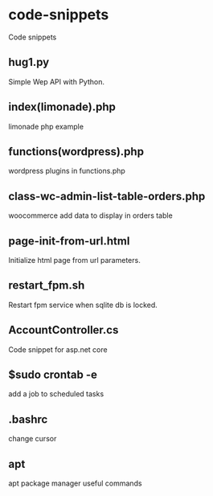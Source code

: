 # code-snippets
Code snippets
## hug1.py
Simple Wep API with Python.
## index(limonade).php
limonade php example
## functions(wordpress).php
wordpress plugins in functions.php
## class-wc-admin-list-table-orders.php
woocommerce add data to display in orders table
## page-init-from-url.html
Initialize html page from url parameters.
## restart_fpm.sh
Restart fpm service when sqlite db is locked.
## AccountController.cs
Code snippet for asp.net core
## $sudo crontab -e
add a job to scheduled tasks
## .bashrc
change cursor
## apt
apt package manager useful commands
